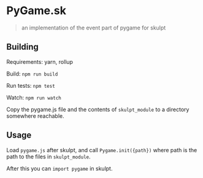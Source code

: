 # PyGame.sk

> an implementation of the event part of pygame for skulpt

## Building

Requirements: yarn, rollup

Build: `npm run build`

Run tests: `npm test`

Watch: `npm run watch`

Copy the pygame.js file and the contents of `skulpt_module` to a directory somewhere reachable.

## Usage

Load `pygame.js` after skulpt, and call `Pygame.init({path})` where path is the path to the files in `skulpt_module`.

After this you can `import pygame` in skulpt.